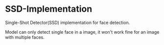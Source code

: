 # SSD-Implementation
Single-Shot Detector(SSD) implementation for face detection.

Model can only detect single face in a image, it won't work fine for an image with multiple faces.
